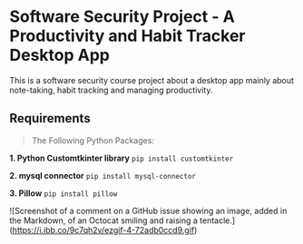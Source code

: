 # Software Security Project - A Productivity and Habit Tracker Desktop App

This is a software security course project about a desktop app mainly about note-taking, habit tracking and managing productivity.

## Requirements

> The Following Python Packages:

**1. Python Customtkinter library**
```pip install customtkinter```

**2. mysql connector**
```pip install mysql-connector```

**3. Pillow**
```pip install pillow```


![Screenshot of a comment on a GitHub issue showing an image, added in the Markdown, of an Octocat smiling and raising a tentacle.]
(https://i.ibb.co/9c7qh2v/ezgif-4-72adb0ccd9.gif)
